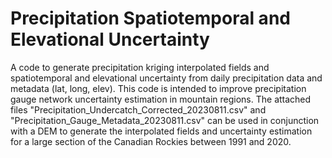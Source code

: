 # Precipitation Spatiotemporal and Elevational Uncertainty

A code to generate precipitation kriging interpolated fields and spatiotemporal and elevational uncertainty from daily precipitation data and metadata (lat, long, elev). This code is intended to improve precipitation gauge network uncertainty estimation in mountain regions. The attached files "Precipitation_Undercatch_Corrected_20230811.csv" and "Precipitation_Gauge_Metadata_20230811.csv" can be used in conjunction with a DEM to generate the interpolated fields and uncertainty estimation for a large section of the Canadian Rockies between 1991 and 2020.
